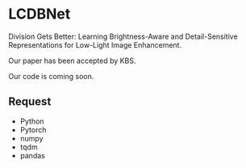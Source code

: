 # LCDBNet

Division Gets Better: Learning Brightness-Aware and Detail-Sensitive Representations for Low-Light Image Enhancement.

Our paper has been accepted by KBS. 

Our code is coming soon.

## Request
* Python
* Pytorch
* numpy
* tqdm
* pandas
